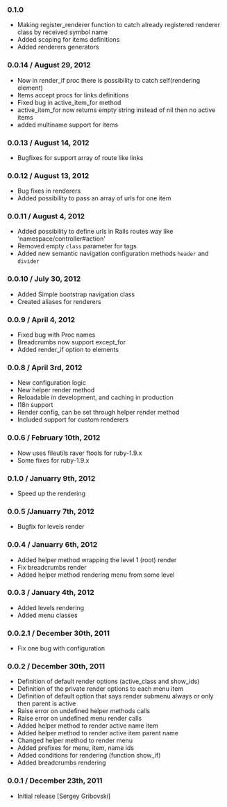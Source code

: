 ### 0.1.0 
* Making register_renderer function to catch already registered renderer class by received symbol name
* Added scoping for items definitions
* Added renderers generators

### 0.0.14 / August 29, 2012
* Now in render_if proc there is possibility to catch self(rendering element)
* Items accept procs for links definitions
* Fixed bug in active_item_for method
* active_item_for now returns empty string instead of nil then no active items
* added multiname support for items

### 0.0.13 / August 14, 2012

* Bugfixes for support array of route like links

### 0.0.12 / August 13, 2012

* Bug fixes in renderers
* Added possibility to pass an array of urls for one item

### 0.0.11 / August 4, 2012

* Added possibility to define urls in Rails routes way like 'namespace/controller#action'
* Removed empty `class` parameter for tags
* Added new semantic navigation configuration methods `header` and `divider`

### 0.0.10 / July 30, 2012

* Added Simple bootstrap navigation class
* Created aliases for renderers

### 0.0.9 / April 4, 2012

* Fixed bug with Proc names
* Breadcrumbs now support except_for
* Added render_if option to elements

### 0.0.8 / April 3rd, 2012

* New configuration logic
* New helper render method
* Reloadable in development, and caching in production
* I18n support
* Render config, can be set through helper render method
* Included support for custom renderers

### 0.0.6 / February 10th, 2012

* Now uses fileutils raver ftools for ruby-1.9.x
* Some fixes for ruby-1.9.x

### 0.1.0 / Januarry 9th, 2012

* Speed up the rendering

### 0.0.5 /Januarry 7th, 2012

* Bugfix for levels render

### 0.0.4 / Januarry 6th, 2012

* Added helper method wrapping the level 1 (root) render
* Fix breadcrumbs render
* Added helper method rendering menu from some level

### 0.0.3 / January 4th, 2012

* Added levels rendering
* Added menu classes

### 0.0.2.1 / December 30th, 2011

* Fix one bug with configuration

### 0.0.2 / December 30th, 2011

* Definition of default render options (active_class and show_ids)
* Definition of the private render options to each menu item
* Definition of default option that says render submenu always or only then parent is active
* Raise error on undefined helper methods calls
* Raise error on undefined menu render calls
* Added helper method to render active name item
* Added helper method to render active item parent name
* Changed helper method to render menu
* Added prefixes for menu, item, name ids
* Added conditions for rendering (function show_if)
* Added breadcrumbs rendering

### 0.0.1 / December 23th, 2011

* Initial release [Sergey Gribovski]

